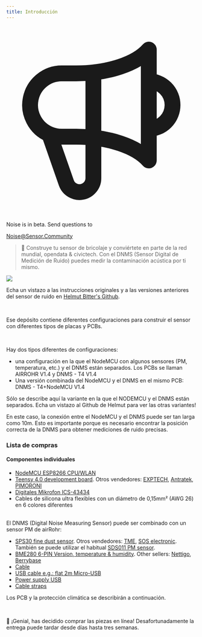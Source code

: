 ```yaml
---
title: Introducción
---
```

 
  <div class="max-w-screen-xl mx-auto pb-5">
    <div class="p-2 rounded-lg bg-indigo-100 shadow-lg sm:p-3">
    <div class="flex items-center">
          <span class="p-2 rounded-lg bg-indigo-500">
            <svg class="h-8 w-8 text-white" fill="none" viewBox="0 0 24 24" stroke="currentColor">
              <path stroke-linecap="round" stroke-linejoin="round" stroke-width="2" d="M11 5.882V19.24a1.76 1.76 0 01-3.417.592l-2.147-6.15M18 13a3 3 0 100-6M5.436 13.683A4.001 4.001 0 017 6h1.832c4.1 0 7.625-1.234 9.168-3v14c-1.543-1.766-5.067-3-9.168-3H7a3.988 3.988 0 01-1.564-.317z" />
            </svg>
          </span>
        <div class="flex-wrap flex">
          <p class="pt-1 text-indigo-700 font-medium">
              Noise is in beta. Send questions to</p>
        <a href="mailto:Noise@Sensor.Community" class="ml-1 font-medium underline text-white hover:text-yellow-600">
                Noise@Sensor.Community</a>
        </div>
    </div>
  </div>
</div>


> 🚧 Construye tu sensor de bricolaje y conviértete en parte de la red mundial, opendata & civictech. Con el DNMS (Sensor Digital de Medición de Ruido) puedes medir la contaminación acústica por ti mismo.

 <img src="../docs/dnms/dnms-noise-measuring-sensor-kit.jpg" style="display: block; margin: 1em 0" loading="lazy"/>


Echa un vistazo a las instrucciones originales y a las versiones anteriores del sensor de ruido en [Helmut Bitter's Github](https://github.com/hbitter/DNMS/tree/master/Manual).

<br>

Ese depósito contiene diferentes configuraciones para construir el sensor con diferentes tipos de placas y PCBs.
 
 <br>
 
 Hay dos tipos diferentes de configuraciones:
  
 * una configuración en la que el NodeMCU con algunos sensores (PM, temperatura, etc.) y el DNMS están separados. Los PCBs se llaman AIRROHR V1.4 y DNMS - T4 V1.4
 * Una versión combinada del NodeMCU y el DNMS en el mismo PCB: DNMS - T4+NodeMCU V1.4
   
  Sólo se describe aquí la variante en la que el NODEMCU y el DNMS están separados. Echa un vistazo al Github de Helmut para ver las otras variantes!
  
   En este caso, la conexión entre el NodeMCU y el DNMS puede ser tan larga como 10m. Esto es importante porque es necesario encontrar la posición correcta de la DNMS para obtener mediciones de ruido precisas.
 

### Lista de compras

#### Componentes individuales
* [NodeMCU ESP8266 CPU/WLAN](https://www.aliexpress.com/wholesale?groupsort=1&SortType=price_asc&SearchText=nodemcu+v3+esp8266+ch340)
* [Teensy 4.0 development board](https://www.pjrc.com/store/teensy40.html). Otros vendedores: [EXPTECH](https://www.exp-tech.de/plattformen/teensy/9596/teensy-4.0-development-board), [Antratek](https://www.antratek.de/teensy-4-0), [PIMORONI](https://shop.pimoroni.com/products/teensy-4-0-development-board)
* [Digitales Mikrofon ICS-43434](https://www.tindie.com/products/onehorse/ics43434-i2s-digital-microphone/)
* Cables de silicona ultra flexibles con un diámetro de 0,15mm² (AWG 26) en 6 colores diferentes
<br>
El DNMS (Digital Noise Measuring Sensor) puede ser combinado con un sensor PM de airRohr:

* [SPS30 fine dust sensor](https://www.sparkfun.com/products/15103). Otros vendedores: [TME](https://www.tme.eu/de/details/sps30/gassensoren/sensirion/1-101638-10/?brutto=1), [SOS electronic](https://www.soselectronic.de/products/sensirion/sps30-2-304234). También se puede utilizar el habitual [SDS011 PM sensor](https://de.aliexpress.com/wholesale?catId=0&initiative_id=AS_20200813122806&SearchText=sds011).
* [BME280 6-PIN Version, temperature & humidity](https://www.aliexpress.com/wholesale?catId=0&initiative_id=SB_20200308040440&SearchText=bme280+-5V+%2B3.3V). Other sellers: [Nettigo](https://nettigo.eu/products/module-pressure-humidity-and-temperature-sensor-bosch-bme280), [Berrybase](https://www.berrybase.de/bauelemente/sensoren-module/feuchtigkeit/bme680-breakout-board-4in1-sensor-f-252-r-temperatur-luftfeuchtigkeit-luftdruck-und-luftg-252-t)
* [Cable](http://www.aliexpress.com/wholesale?groupsort=1&SortType=price_asc&SearchText=Dupont+cable+20cm+female-female)
* [USB cable e.g.: flat 2m Micro-USB](https://www.aliexpress.com/wholesale?catId=0&initiative_id=SB_20200308040708&SearchText=micro+usb+flat+cable+2m)
* [Power supply USB](https://www.aliexpress.com/wholesale?catId=0&initiative_id=SB_20200308040834&SearchText=single+micro+usb+eu+power+supply)
* [Cable straps](https://www.aliexpress.com/wholesale?catId=0&initiative_id=SB_20200308040852&SearchText=cable+straps)

Los PCB y la protección climática se describirán a continuación.

<br>

🙌 ¡Genial, has decidido comprar las piezas en línea! 
Desafortunadamente la entrega puede tardar desde días hasta tres semanas. 
